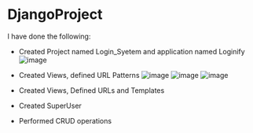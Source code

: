# DjangoProject

I have done the following:
- Created Project named Login_Syetem and application named Loginify
  ![image](https://github.com/user-attachments/assets/b2fccfbe-7811-4631-8f95-dab2f83cae91)

- Created Views, defined URL Patterns
  ![image](https://github.com/user-attachments/assets/bf4db2de-1384-4a73-a948-77f90e05e48e)
  ![image](https://github.com/user-attachments/assets/49423ae7-a980-42ab-8369-d6b3ec417ee6)
  ![image](https://github.com/user-attachments/assets/4be07bd1-0e65-4c32-af59-43cd89dbd05a)
  
- Created Views, Defined URLs and Templates
- Created SuperUser
- Performed CRUD operations
